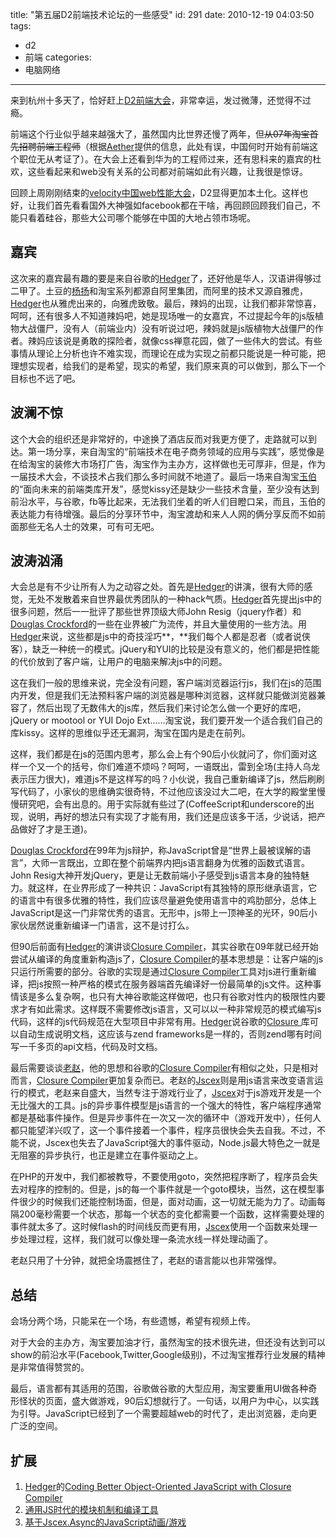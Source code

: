 title: "第五届D2前端技术论坛的一些感受"
id: 291
date: 2010-12-19 04:03:50
tags: 
- d2
- 前端
categories: 
- 电脑网络
---

来到杭州十多天了，恰好赶上[D2前端大会](http://www.d2forum.org/)，非常幸运，发过微薄，还觉得不过瘾。

前端这个行业似乎越来越强大了，虽然国内比世界还慢了两年，但<span style="text-decoration: line-through;">从07年淘宝首先招聘前端工程师</span>（根据[Aether](http://woooh.com/)提供的信息，此处有误，中国何时开始有前端这个职位无从考证了）。在大会上还看到华为的工程师过来，还有思科来的嘉宾的杜欢，这些看起来和web没有关系的公司都对前端如此有兴趣，让我很是惊讶。

回顾上周刚刚结束的[velocity中国web性能大会](http://velocity.oreilly.com.cn/)，D2显得更加本土化。这样也好，让我们首先看看国外大神强如facebook都在干啥，再回顾回顾我们自己，不能只看着硅谷，那些大公司哪个能够在中国的大地占领市场呢。

## 嘉宾

这次来的嘉宾最有趣的要是来自谷歌的[Hedger](http://www.d2forum.org/d2/5/guest.html)了，还好他是华人，汉语讲得够过二甲了。土豆的[杨扬](http://www.d2forum.org/d2/5/guest.html)和淘宝系列都源自阿里集团，而阿里的技术又源自雅虎，[Hedger](http://www.d2forum.org/d2/5/guest.html)也从雅虎出来的，向雅虎致敬。最后，辣妈的出现，让我们都非常惊喜，呵呵，还有很多人不知道辣妈吧，她是现场唯一的女嘉宾，不过提起今年的js版植物大战僵尸，没有人（前端业内）没有听说过吧，辣妈就是js版植物大战僵尸的作者。辣妈应该说是勇敢的探险者，就像css禅意花园，做了一些伟大的尝试。有些事情从理论上分析也许不难实现，而理论在成为实现之前都只能说是一种可能，把理想实现者，给我们的是希望，现实的希望，我们原来真的可以做到，那么下一个目标也不远了吧。

## 波澜不惊

这个大会的组织还是非常好的，中途换了酒店反而对我更方便了，走路就可以到达。第一场分享，来自淘宝的“前端技术在电子商务领域的应用与实践”，感觉像是在给淘宝的装修大市场打广告，淘宝作为主办方，这样做也无可厚非，但是，作为一届技术大会，不谈技术占我们那么多时间就不地道了。最后一场来自淘宝[玉伯](http://www.d2forum.org/d2/5/guest.html#yubo)的“面向未来的前端类库开发”，感觉kissy还是缺少一些技术含量，至少没有达到前沿水平，与谷歌，fb等比起来，无法我们坐着的听人们目瞪口呆，而且，玉伯的表达能力有待增强。最后的分享环节中，淘宝渡劫和来人人网的俩分享反而不如前面那些无名人士的效果，可有可无吧。

## 波涛汹涌

大会总是有不少让所有人为之动容之处。首先是[Hedger](http://www.d2forum.org/d2/5/guest.html)的讲演，很有大师的感觉，无处不发散着来自世界最优秀团队的一种hack气质。[Hedger](http://www.d2forum.org/d2/5/guest.html)首先提出js中的很多问题，然后一一批评了那些世界顶级大师John Resig（jquery作者）和[Douglas Crockford](http://dancewithnet.com/2009/03/29/douglas-crockford/)的一些在业界被广为流传，并且大量使用的一些方法。用[Hedger](http://www.d2forum.org/d2/5/guest.html)来说，这些都是js中的奇技淫巧**，**我们每个人都是忍者（或者说侠客），缺乏一种统一的模式。jQuery和YUI的比较是没有意义的，他们都是把性能的代价放到了客户端，让用户的电脑来解决js中的问题。

这在我们一般的思维来说，完全没有问题，客户端浏览器运行js，我们在js的范围内开发，但是我们无法预料客户端的浏览器是哪种浏览器，这样就只能做浏览器兼容了，然后出现了无数伟大的js库，然后我们来讨论怎么做一个更好的库吧，jQuery or mootool or YUI Dojo Ext……淘宝说，我们要开发一个适合我们自己的库kissy。这样的思维似乎还无漏洞，淘宝在国内是走在前列。

这样，我们都是在js的范围内思考，那么会上有个90后小伙就问了，你们面对这样一个又一个的括号，你们难道不烦吗？呵呵，一语既出，雷到全场(主持人乌龙表示压力很大)，难道js不是这样写的吗？小伙说，我自己重新编译了js，然后刷刷写代码了，小家伙的思维确实很奇特，不过他应该没过大二吧，在大学的殿堂里慢慢研究吧，会有出息的。用于实际就有些过了(CoffeeScript和underscore的出现，说明，再好的想法只有实现了才能有用，我们还是应该多干活，少说话，把产品做好了才是王道)。

[Douglas Crockford](http://dancewithnet.com/2009/03/29/douglas-crockford/)在99年为js辩护，称JavaScript曾是“世界上最被误解的语言”，大师一言既出，立即在整个前端界内把js语言翻身为优雅的函数式语言。John Resig大神开发jQuery，更是让无数前端小子感受到js语言本身的独特魅力。就这样，在业界形成了一种共识：JavaScript有其独特的原形继承语言，它的语言中有很多优雅的特性，我们应该尽量避免使用语言中的鸡肋部分，总体上JavaScript是这一门非常优秀的语言。无形中，js带上一顶神圣的光环，90后小家伙居然说重新编译一门语言，这不是讨打么。

但90后前面有[Hedger](http://www.d2forum.org/d2/5/guest.html)的演讲谈[Closure Compiler](http://code.google.com/intl/zh-CN/closure/compiler/)，其实谷歌在09年就已经开始尝试从编译的角度重新构造js了，[Closure Compiler](http://code.google.com/intl/zh-CN/closure/compiler/)的基本思想是：让客户端的js只运行所需要的部分。谷歌的实现是通过[Closure Compiler](http://code.google.com/intl/zh-CN/closure/compiler/)工具对js进行重新编译，把js按照一种严格的模式在服务器端首先编译好一份最简单的js文件。这种事情该是多么复杂啊，也只有大神谷歌能这样做吧，也只有谷歌对性内的极限性内要求才有如此需求。这样既不需要修改js语言，又可以以一种非常规范的模式编写js代码，这样的js代码规范在大型项目中非常有用。[Hedger](http://www.d2forum.org/d2/5/guest.html)说谷歌的[Closure ](http://code.google.com/intl/zh-CN/closure/compiler/)库可以自动生成说明文档，这应该与zend frameworks是一样的，否则zend哪有时间写一千多页的api文档，代码及时文档。

最后需要谈谈[老赵](http://blog.zhaojie.me/)，他的思想和谷歌的[Closure Compiler](http://code.google.com/intl/zh-CN/closure/compiler/)有相似之处，只是相对而言，[Closure Compiler](http://code.google.com/intl/zh-CN/closure/compiler/)更加复杂而已。老赵的[Jscex](http://github.com/JeffreyZhao/jscex)则是用js语言来改变语言运行的模式，老赵来自盛大，当然专注于游戏行业了，[Jscex](http://https//github.com/JeffreyZhao/jscex)对于js游戏开发是一个无比强大的工具。js的异步事件模型是js语言的一个强大的特性，客户端程序通常都是基础事件操作。但是异步事件在一次又一次的循环中（游戏开发中），任何人都只能望洋兴叹了，这一个事件接着一个事件，程序员很快会失去自我。不过，不能不说，Jscex也失去了JavaScript强大的事件驱动，Node.js最大特色之一就是无阻塞的异步执行，也正是建立在事件驱动之上。

在PHP的开发中，我们都被教导，不要使用goto，突然把程序断了，程序员会失去对程序的控制的。但是，js的每一个事件就是一个goto模块，当然，这在模型事件很少的时候我们还能控制场面，但是，面对动画，这一切就无能为力了。动画每隔200毫秒需要一个状态，那每一个状态的变化都需要一个函数，这样需要处理的事件就太多了。这时候flash的时间线反而更有用，[Jscex](http://github.com/JeffreyZhao/jscex)使用一个函数来处理一步处理过程，这样，我们就可以像处理一条流水线一样处理动画了。

老赵只用了十分钟，就把全场震撼住了，老赵的语言能以也非常强悍。

## 总结

会场分两个场，只能呆在一个场，有些遗憾，希望有视频上传。

对于大会的主办方，淘宝要加油才行，虽然淘宝的技术很先进，但还没有达到可以show的前沿水平(Facebook,Twitter,Google级别)，不过淘宝推荐行业发展的精神是非常值得赞赏的。

最后，语言都有其适用的范围，谷歌做谷歌的大型应用，淘宝要重用UI做各种奇形怪状的页面，盛大做游戏，90后幻想就行了。一句话，以用户为中心，以实践为引导。JavaScript已经到了一个需要超越web的时代了，走出浏览器，走向更广泛的空间。

## 扩展

1.  [Hedger](http://www.d2forum.org/d2/5/guest.html)的[Coding Better Object-Oriented JavaScript with Closure Compiler](http://calendar.perfplanet.com/2010/coding-better-object-oriented-javascript-with-closure-compiler/ "Permanent Link to Coding Better Object-Oriented JavaScript with Closure Compiler")
2.  [通用JS时代的模块机制和编译工具](http://www.limboy.com/2010/12/19/module-and-compiler-for-common-js/ "通用JS时代的模块机制和编译工具")
3.  [基于Jscex.Async的JavaScript动画/游戏](http://blog.zhaojie.me/2010/12/animations-and-games-based-on-jscex-async.html)